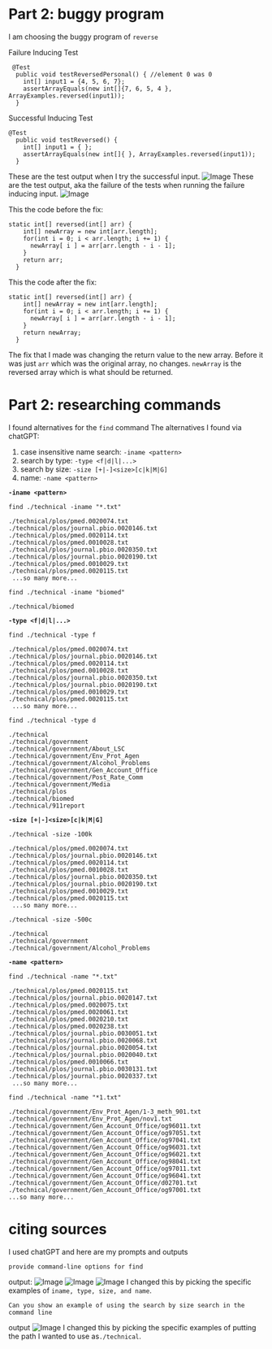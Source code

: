 
# Part 2: buggy program
I am choosing the buggy program of `reverse`

Failure Inducing Test
```
 @Test
  public void testReversedPersonal() { //element 0 was 0
    int[] input1 = {4, 5, 6, 7};
    assertArrayEquals(new int[]{7, 6, 5, 4 }, ArrayExamples.reversed(input1));
  }
```

Successful Inducing Test
```
@Test
  public void testReversed() {
    int[] input1 = { };
    assertArrayEquals(new int[]{ }, ArrayExamples.reversed(input1));
  }
```
These are the test output when I try the successful input.
![Image](https://github.com/riasinghania/cse15l-lab-reports/blob/main/Screen%20Shot%202024-02-07%20at%202.56.55%20PM.png?raw=true)
These are the test output, aka the failure of the tests when running the failure inducing input. 
![Image](https://github.com/riasinghania/cse15l-lab-reports/blob/main/Screen%20Shot%202024-02-07%20at%202.48.54%20PM.png?raw=true)

This the code before the fix:
```
static int[] reversed(int[] arr) {
    int[] newArray = new int[arr.length];
    for(int i = 0; i < arr.length; i += 1) {
      newArray[ i ] = arr[arr.length - i - 1];
    }
    return arr;
  }
```
This the code after the fix:
```
static int[] reversed(int[] arr) {
    int[] newArray = new int[arr.length];
    for(int i = 0; i < arr.length; i += 1) {
      newArray[ i ] = arr[arr.length - i - 1];
    }
    return newArray;
  }
```
The fix that I made was changing the return value to the new array. Before it was just `arr` which was the original array, no changes. `newArray` is the reversed array which is what should be returned. 

# Part 2: researching commands
I found alternatives for the `find` command
The alternatives I found via chatGPT:
1. case insensitive name search: `-iname <pattern>` 
2. search by type: `-type <f|d|l|...>`
3. search by size: `-size [+|-]<size>[c|k|M|G]`
4. name: `-name <pattern>`

**`-iname <pattern>`**
 ```
find ./technical -iname "*.txt"

./technical/plos/pmed.0020074.txt
./technical/plos/journal.pbio.0020146.txt
./technical/plos/pmed.0020114.txt
./technical/plos/pmed.0010028.txt
./technical/plos/journal.pbio.0020350.txt
./technical/plos/journal.pbio.0020190.txt
./technical/plos/pmed.0010029.txt
./technical/plos/pmed.0020115.txt
  ...so many more...
```
 ```
find ./technical -iname "biomed"

./technical/biomed
 ```

**`-type <f|d|l|...>`**
 ```
find ./technical -type f

./technical/plos/pmed.0020074.txt
./technical/plos/journal.pbio.0020146.txt
./technical/plos/pmed.0020114.txt
./technical/plos/pmed.0010028.txt
./technical/plos/journal.pbio.0020350.txt
./technical/plos/journal.pbio.0020190.txt
./technical/plos/pmed.0010029.txt
./technical/plos/pmed.0020115.txt
  ...so many more...
 ```
 ```
 find ./technical -type d

 ./technical
./technical/government
./technical/government/About_LSC
./technical/government/Env_Prot_Agen
./technical/government/Alcohol_Problems
./technical/government/Gen_Account_Office
./technical/government/Post_Rate_Comm
./technical/government/Media
./technical/plos
./technical/biomed
./technical/911report
 ```

**`-size [+|-]<size>[c|k|M|G]`**
 ```
./technical -size -100k

./technical/plos/pmed.0020074.txt
./technical/plos/journal.pbio.0020146.txt
./technical/plos/pmed.0020114.txt
./technical/plos/pmed.0010028.txt
./technical/plos/journal.pbio.0020350.txt
./technical/plos/journal.pbio.0020190.txt
./technical/plos/pmed.0010029.txt
./technical/plos/pmed.0020115.txt
  ...so many more...
 ```

 ```
./technical -size -500c

./technical
./technical/government
./technical/government/Alcohol_Problems
 ```

**`-name <pattern>`**
 ```
find ./technical -name "*.txt"

./technical/plos/pmed.0020115.txt
./technical/plos/journal.pbio.0020147.txt
./technical/plos/pmed.0020075.txt
./technical/plos/pmed.0020061.txt
./technical/plos/pmed.0020210.txt
./technical/plos/pmed.0020238.txt
./technical/plos/journal.pbio.0030051.txt
./technical/plos/journal.pbio.0020068.txt
./technical/plos/journal.pbio.0020054.txt
./technical/plos/journal.pbio.0020040.txt
./technical/plos/pmed.0010066.txt
./technical/plos/journal.pbio.0030131.txt
./technical/plos/journal.pbio.0020337.txt
  ...so many more...
 ```

 ```
find ./technical -name "*1.txt"

./technical/government/Env_Prot_Agen/1-3_meth_901.txt
./technical/government/Env_Prot_Agen/nov1.txt
./technical/government/Gen_Account_Office/og96011.txt
./technical/government/Gen_Account_Office/og97051.txt
./technical/government/Gen_Account_Office/og97041.txt
./technical/government/Gen_Account_Office/og96031.txt
./technical/government/Gen_Account_Office/og96021.txt
./technical/government/Gen_Account_Office/og98041.txt
./technical/government/Gen_Account_Office/og97011.txt
./technical/government/Gen_Account_Office/og96041.txt
./technical/government/Gen_Account_Office/d02701.txt
./technical/government/Gen_Account_Office/og97001.txt
...so many more...
 ```

# citing sources
I used chatGPT and here are my prompts and outputs 
 ```
provide command-line options for find
 ```
output: 
![Image](https://github.com/riasinghania/cse15l-lab-reports/blob/main/Screen%20Shot%202024-02-13%20at%2010.06.30%20AM.png?raw=true)
![Image](https://github.com/riasinghania/cse15l-lab-reports/blob/main/Screen%20Shot%202024-02-13%20at%2010.06.40%20AM.png?raw=true)
![Image](https://github.com/riasinghania/cse15l-lab-reports/blob/main/Screen%20Shot%202024-02-13%20at%2010.06.50%20AM.png?raw=true)
 I changed this by picking the specific examples of `iname, type, size, and name`. 


 
 ```
Can you show an example of using the search by size search in the command line
 ```
output
![Image](https://github.com/riasinghania/cse15l-lab-reports/blob/main/Screen%20Shot%202024-02-13%20at%2010.12.56%20AM.png?raw=true)
 I changed this by picking the specific examples of putting the path I wanted to use as`./technical`. 
